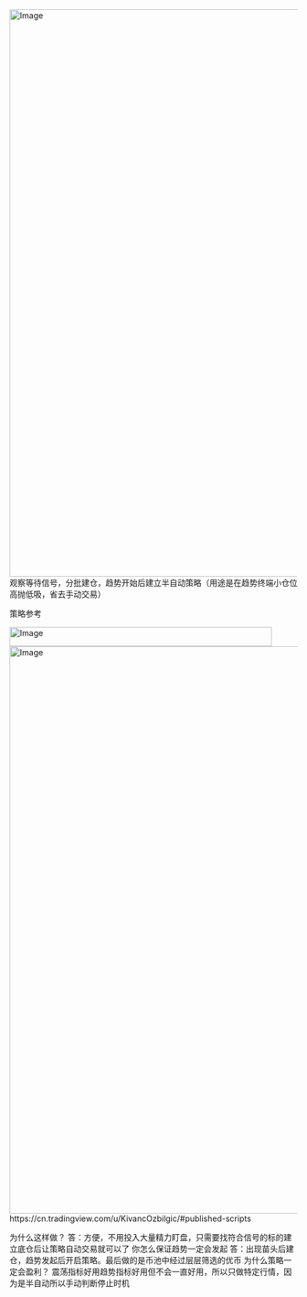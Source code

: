 <img width="1858" height="993" alt="Image" src="https://github.com/user-attachments/assets/ae95bb21-afee-4544-a372-5f09a095471f" />
观察等待信号，分批建仓，趋势开始后建立半自动策略（用途是在趋势终端小仓位高抛低吸，省去手动交易）

策略参考

<img width="459" height="34" alt="Image" src="https://github.com/user-attachments/assets/96cbd764-746b-4d44-b1ca-873af29916a2" />

<img width="1858" height="993" alt="Image" src="https://github.com/user-attachments/assets/c009596b-b49a-4cfc-91ec-1fffa1f1655e" />
https://cn.tradingview.com/u/KivancOzbilgic/#published-scripts


为什么这样做？
答：方便，不用投入大量精力盯盘，只需要找符合信号的标的建立底仓后让策略自动交易就可以了
你怎么保证趋势一定会发起
答：出现苗头后建仓，趋势发起后开启策略。最后做的是币池中经过层层筛选的优币
为什么策略一定会盈利？
震荡指标好用趋势指标好用但不会一直好用，所以只做特定行情，因为是半自动所以手动判断停止时机